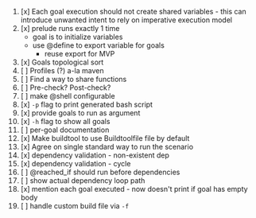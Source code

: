 
1.  [x] Each goal execution should not create shared variables - this can introduce unwanted intent to rely on imperative execution model
2.  [x] prelude runs exactly 1 time
    - goal is to initialize variables
    - use @define to export variable for goals
        - reuse export for MVP
3.  [x] Goals topological sort
4.  [ ] Profiles (?) a-la maven
5.  [ ] Find a way to share functions
6.  [ ] Pre-check? Post-check?
7.  [ ] make @shell configurable
8.  [x] `-p` flag to print generated bash script 
9.  [x] provide goals to run as argument
10. [x] `-h` flag to show all goals
11. [ ] per-goal documentation
12. [x] Make buildtool to use Buildtoolfile file by default 
13. [x] Agree on single standard way to run the scenario
14. [x] dependency validation - non-existent dep
15. [x] dependency validation - cycle
16. [ ] @reached_if should run before dependencies
17. [ ] show actual dependency loop path
18. [x] mention each goal executed - now doesn't print if goal has empty body
19. [ ] handle custom build file via `-f` 